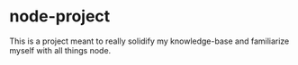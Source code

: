 # node-project
This is a project meant to really solidify my knowledge-base and familiarize myself with all things node.